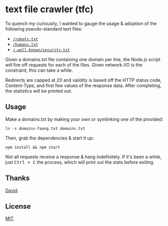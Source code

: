 # text file crawler (tfc)

To quench my curiousity, I wanted to gauge the usage & adoption of the following
pseudo-standard text files:

- [`/robots.txt`][robots]
- [`/humans.txt`][humans]
- [`/.well-known/security.txt`][security]

Given a domains.txt file containing one domain per line, the Node.js script will
fire off requests for each of the files. Given network I/O is the constraint,
this can take a while.

Redirects are capped at 20 and validity is based off the HTTP status code,
Content-Type, and first few values of the response data. After completing, the
statistics will be printed out.

## Usage

Make a domains.txt by making your own or symlinking one of the provided:

```
ln -s domains-faang.txt domains.txt
```

Then, grab the dependencies & start it up:

```
npm install && npm start
```

Not all requests receive a response & hang indefinitely. If it's been a while,
just <kbd>Ctrl + C</kbd> the process, which will print out the stats before
exiting.

## Thanks

[David][david].

## License

[MIT][license].


[robots]: http://www.robotstxt.org/
[humans]: http://humanstxt.org/
[security]: https://securitytxt.org/
[david]: https://github.com/davidmerfield
[license]: https://pinjasaur.mit-license.org/@2019
